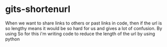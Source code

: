 # gits-shortenurl
When we want to share links to others or past links in code, then if the url is so lengthy means it would be so hard for us and gives a lot of confusion. By using 
So for this i'm writing code to reduce the length of the url by using python
